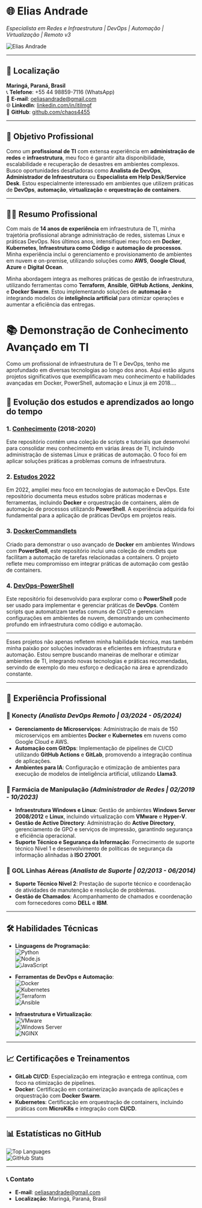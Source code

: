# 🌐 **Elias Andrade**  
*Especialista em Redes e Infraestrutura | DevOps | Automação | Virtualização | Remoto v3*

![Elias Andrade](https://github.com/user-attachments/assets/542f791e-8e6d-4432-8fba-fda29190c1d9)

---

## 📍 **Localização**  
**Maringá, Paraná, Brasil**  
📞 **Telefone**: +55 44 98859-7116 (WhatsApp)  
📧 **E-mail**: [oeliasandrade@gmail.com](mailto:oeliasandrade@gmail.com)  
🌐 **LinkedIn**: [linkedin.com/in/itilmgf](https://linkedin.com/in/itilmgf)  
🐙 **GitHub**: [github.com/chaos4455](https://github.com/chaos4455)

---

## 🌟 **Objetivo Profissional**  
Como um **profissional de TI** com extensa experiência em **administração de redes** e **infraestrutura**, meu foco é garantir alta disponibilidade, escalabilidade e recuperação de desastres em ambientes complexos. Busco oportunidades desafiadoras como **Analista de DevOps**, **Administrador de Infraestrutura** ou **Especialista em Help Desk/Service Desk**. Estou especialmente interessado em ambientes que utilizem práticas de **DevOps**, **automação**, **virtualização** e **orquestração de containers**.

---

## 👨‍💻 **Resumo Profissional**  
Com mais de **14 anos de experiência** em infraestrutura de TI, minha trajetória profissional abrange administração de redes, sistemas Linux e práticas DevOps. Nos últimos anos, intensifiquei meu foco em **Docker**, **Kubernetes**, **Infraestrutura como Código** e **automação de processos**. Minha experiência inclui o gerenciamento e provisionamento de ambientes em nuvem e on-premise, utilizando soluções como **AWS**, **Google Cloud**, **Azure** e **Digital Ocean**.

Minha abordagem integra as melhores práticas de gestão de infraestrutura, utilizando ferramentas como **Terraform**, **Ansible**, **GitHub Actions**, **Jenkins**, e **Docker Swarm**. Estou implementando soluções de **automação** e integrando modelos de **inteligência artificial** para otimizar operações e aumentar a eficiência das entregas.

# 📚 **Demonstração de Conhecimento Avançado em TI**

Como um profissional de infraestrutura de TI e DevOps, tenho me aprofundado em diversas tecnologias ao longo dos anos. Aqui estão alguns projetos significativos que exemplificavam meu conhecimento e habilidades avançadas em Docker, PowerShell, automação e Linux já em 2018....

## 🚀 **Evolução dos estudos e aprendizados ao longo do tempo**

### 1. [Conhecimento](https://github.com/chaos4455/Conhecimento) (2018-2020)
Este repositório contém uma coleção de scripts e tutoriais que desenvolvi para consolidar meu conhecimento em várias áreas de TI, incluindo administração de sistemas Linux e práticas de automação. O foco foi em aplicar soluções práticas a problemas comuns de infraestrutura.

### 2. [Estudos 2022](https://github.com/chaos4455/Estudos-2022)
Em 2022, ampliei meu foco em tecnologias de automação e DevOps. Este repositório documenta meus estudos sobre práticas modernas e ferramentas, incluindo **Docker** e orquestração de containers, além de automação de processos utilizando **PowerShell**. A experiência adquirida foi fundamental para a aplicação de práticas DevOps em projetos reais.

### 3. [DockerCommandlets](https://github.com/chaos4455/DockerCommandlets)
Criado para demonstrar o uso avançado de **Docker** em ambientes Windows com **PowerShell**, este repositório inclui uma coleção de cmdlets que facilitam a automação de tarefas relacionadas a containers. O projeto reflete meu compromisso em integrar práticas de automação com gestão de containers.

### 4. [DevOps-PowerShell](https://github.com/chaos4455/Devops-Powershell)
Este repositório foi desenvolvido para explorar como o **PowerShell** pode ser usado para implementar e gerenciar práticas de **DevOps**. Contém scripts que automatizam tarefas comuns de CI/CD e gerenciam configurações em ambientes de nuvem, demonstrando um conhecimento profundo em infraestrutura como código e automação.

---

Esses projetos não apenas refletem minha habilidade técnica, mas também minha paixão por soluções inovadoras e eficientes em infraestrutura e automação. Estou sempre buscando maneiras de melhorar e otimizar ambientes de TI, integrando novas tecnologias e práticas recomendadas, servindo de exemplo do meu esforço e dedicação na área e aprendizado constante.


---

## 💼 **Experiência Profissional**

### 🔹 **Konecty** *(Analista DevOps Remoto | 03/2024 - 05/2024)*
- **Gerenciamento de Microserviços**: Administração de mais de 150 microserviços em ambientes **Docker** e **Kubernetes** em nuvens como Google Cloud e AWS.
- **Automação com GitOps**: Implementação de pipelines de CI/CD utilizando **GitHub Actions** e **GitLab**, promovendo a integração contínua de aplicações.
- **Ambientes para IA**: Configuração e otimização de ambientes para execução de modelos de inteligência artificial, utilizando **Llama3**.

### 🔹 **Farmácia de Manipulação** *(Administrador de Redes | 02/2019 - 10/2023)*
- **Infraestrutura Windows e Linux**: Gestão de ambientes **Windows Server 2008/2012** e **Linux**, incluindo virtualização com **VMware** e **Hyper-V**.
- **Gestão de Active Directory**: Administração do **Active Directory**, gerenciamento de GPO e serviços de impressão, garantindo segurança e eficiência operacional.
- **Suporte Técnico e Segurança da Informação**: Fornecimento de suporte técnico Nível 1 e desenvolvimento de políticas de segurança da informação alinhadas à **ISO 27001**.

### 🔹 **GOL Linhas Aéreas** *(Analista de Suporte | 02/2013 - 06/2014)*
- **Suporte Técnico Nível 2**: Prestação de suporte técnico e coordenação de atividades de manutenção e resolução de problemas.
- **Gestão de Chamados**: Acompanhamento de chamados e coordenação com fornecedores como **DELL** e **IBM**.

---

## 🛠️ **Habilidades Técnicas**

- **Linguagens de Programação**:  
  ![Python](https://img.shields.io/badge/-Python-blue?style=flat-square&logo=python&logoColor=white)  
  ![Node.js](https://img.shields.io/badge/-Node.js-green?style=flat-square&logo=node.js&logoColor=white)  
  ![JavaScript](https://img.shields.io/badge/-JavaScript-yellow?style=flat-square&logo=javascript&logoColor=white)

- **Ferramentas de DevOps e Automação**:  
  ![Docker](https://img.shields.io/badge/-Docker-blue?style=flat-square&logo=docker&logoColor=white)  
  ![Kubernetes](https://img.shields.io/badge/-Kubernetes-blue?style=flat-square&logo=kubernetes&logoColor=white)  
  ![Terraform](https://img.shields.io/badge/-Terraform-purple?style=flat-square&logo=terraform&logoColor=white)  
  ![Ansible](https://img.shields.io/badge/-Ansible-blue?style=flat-square&logo=ansible&logoColor=white)  

- **Infraestrutura e Virtualização**:  
  ![VMware](https://img.shields.io/badge/-VMware-blue?style=flat-square&logo=vmware&logoColor=white)  
  ![Windows Server](https://img.shields.io/badge/-Windows_Server-0078D4?style=flat-square&logo=microsoft&logoColor=white)  
  ![NGINX](https://img.shields.io/badge/-NGINX-green?style=flat-square&logo=nginx&logoColor=white)  

---

## 📈 **Certificações e Treinamentos**
- **GitLab CI/CD**: Especialização em integração e entrega contínua, com foco na otimização de pipelines.
- **Docker**: Certificação em containerização avançada de aplicações e orquestração com **Docker Swarm**.
- **Kubernetes**: Certificação em orquestração de containers, incluindo práticas com **MicroK8s** e integração com **CI/CD**.

---

## 📊 **Estatísticas no GitHub**
![Top Languages](https://github-readme-stats.vercel.app/api/top-langs/?username=chaos4455&layout=compact&theme=dark)  
![GitHub Stats](https://github-readme-stats.vercel.app/api?username=chaos4455&show_icons=true&theme=dark)

---

### 📞 **Contato**
- **E-mail**: [oeliasandrade@gmail.com](mailto:oeliasandrade@gmail.com)  
- **Localização**: Maringá, Paraná, Brasil
